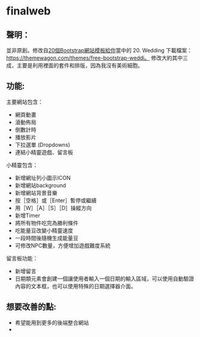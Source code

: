 # finalweb

## 聲明：
並非原創。修改自[20個Bootstrap網站模板給你](https://medium.com/@trista_liu/2018%E5%B9%B4%E6%9C%80%E5%A5%BD%E7%94%A8%E7%9A%8420%E5%80%8Bbootstrap%E7%B6%B2%E7%AB%99%E6%A8%A1%E6%9D%BF-e99772f8ae38)當中的 20. Wedding 下載檔案：https://themewagon.com/themes/free-bootstrap-weddi。 修改大約其中三成，主要是利用裡面的套件和排版，因為我沒有美術細胞。

## 功能:

主要網站包含：

* 網頁動畫
* 滾動佈局
* 倒數計時
* 播放影片
* 下拉選單 (Dropdowns) 
* 連結小精靈遊戲、留言板

小精靈包含：

- 新增網址列小圖示ICON
- 新增網站background
- 新增網站背景音樂
- 按［空格］或［Enter］暫停或繼續
- 用［W］［A］［S］［D］操縱方向
- 新增Timer
- 將所有物件吃完為勝利條件
- 吃能量豆改變小精靈速度
- 一段時間後隨機生成能量豆
- 可修改NPC數量，方便增加遊戲難度系統

留言板功能：

* 新增留言
* 日期類元素會創建一個讓使用者輸入一個日期的輸入區域，可以使用自動驗證內容的文本框，也可以使用特殊的日期選擇器介面。

## 想要改善的點:

* 希望能用到更多的後端整合網站
* 
